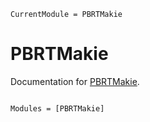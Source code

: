 ```@meta
CurrentModule = PBRTMakie
```

# PBRTMakie

Documentation for [PBRTMakie](https://github.com/asinghvi17/PBRTMakie.jl).

```@index
```

```@autodocs
Modules = [PBRTMakie]
```
